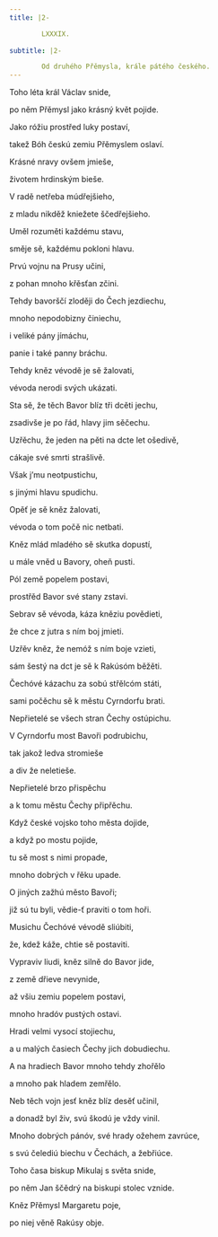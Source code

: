 ```yaml
---
title: |2-

        LXXXIX.
      
subtitle: |2-

        Od druhého Přěmysla, krále pátého českého.
---
```


Toho léta král Václav snide,

po něm Přěmysl jako krásný květ pojide.

Jako róžiu prostřed luky postaví,

takež Bóh českú zemiu Přěmyslem oslaví.

Krásné nravy ovšem jmieše,

životem hrdinským bieše.

V radě netřeba múdřejšieho,

z mladu nikděž kniežete ščedřejšieho.

Uměl rozuměti každému stavu,

směje sě, každému pokloni hlavu.

Prvú vojnu na Prusy učini,

z pohan mnoho křěsťan zčini.

Tehdy bavorščí zloději do Čech jezdiechu,

mnoho nepodobizny činiechu,

i veliké pány jímáchu,

panie i také panny bráchu.

Tehdy kněz vévodě je sě žalovati,

vévoda nerodi svých ukázati.

Sta sě, že těch Bavor blíz tři dcěti jechu,

zsadivše je po řád, hlavy jim sěčechu.

Uzřěchu, že jeden na pěti na dcte let ošedivě,

cákaje své smrti strašlivě.

Však j’mu neotpustichu,

s jinými hlavu spudichu.

Opěť je sě kněz žalovati,

vévoda o tom počě nic netbati.

Kněz mlád mladého sě skutka dopustí,

u mále vněd u Bavory, oheň pusti.

Pól země popelem postavi,

prostřěd Bavor své stany zstavi.

Sebrav sě vévoda, káza kněziu povědieti,

že chce z jutra s ním boj jmieti.

Uzřěv kněz, že nemóž s ním boje vzieti,

sám šestý na dct je sě k Rakúsóm běžěti.

Čechóvé kázachu za sobú střělcóm státi,

sami počěchu sě k městu Cyrndorfu brati.

Nepřietelé se všech stran Čechy ostúpichu.

V Cyrndorfu most Bavoři podrubichu,

tak jakož ledva stromieše

a div že neletieše.

Nepřietelé brzo přispěchu

a k tomu městu Čechy připřěchu.

Když české vojsko toho města dojide,

a když po mostu pojide,

tu sě most s nimi propade,

mnoho dobrých v řěku upade.

O jiných zažhú město Bavoři;

již sú tu byli, vědie-ť praviti o tom hoři.

Musichu Čechóvé vévodě sliúbiti,

že, kdež káže, chtie sě postaviti.

Vypraviv liudi, kněz silně do Bavor jide,

z země dřieve nevynide,

až všiu zemiu popelem postavi,

mnoho hradóv pustých ostavi.

Hradi velmi vysocí stojiechu,

a u malých časiech Čechy jich dobudiechu.

A na hradiech Bavor mnoho tehdy zhořělo

a mnoho pak hladem zemřělo.

Neb těch vojn jesť kněz blíz desěť učinil,

a donadž byl živ, svú škodú je vždy vinil.

Mnoho dobrých pánóv, své hrady ožehem zavrúce,

s svú čelediú biechu v Čechách, a žebřiúce.

Toho časa biskup Mikulaj s světa snide,

po něm Jan ščědrý na biskupi stolec vznide.

Kněz Přěmysl Margaretu poje,

po niej věně Rakúsy obje.

